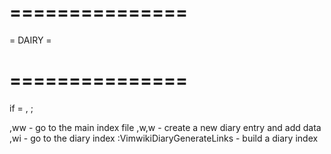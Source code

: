 # ===============
= DAIRY = 
# ===============

if <leader> = , ;

,ww - go to the main index file 
,w,w - create a new diary entry and add data
,wi -  go to the diary index
:VimwikiDiaryGenerateLinks - build a diary index
